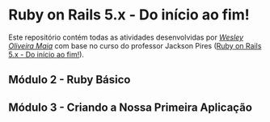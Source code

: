 # Ruby on Rails 5.x - Do início ao fim!

Este repositório contém todas as atividades desenvolvidas por _[Wesley Oliveira Maia](https://www.linkedin.com/in/wesley-om/)_ com base no curso do professor Jackson Pires ([Ruby on Rails 5.x - Do início ao fim!](https://www.udemy.com/course/rubyonrails-5x)).


## Módulo 2 - Ruby Básico


## Módulo 3 - Criando a Nossa Primeira Aplicação

